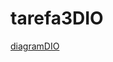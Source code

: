 # tarefa3DIO
[diagramDIO](https://github.com/user-attachments/assets/121c1198-de5c-4ed9-88d4-3bef0b952f3a)
